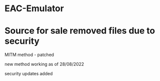# EAC-Emulator
# Source for sale removed files due to security


MITM method - patched



new method working as of 28/08/2022 

security updates added
